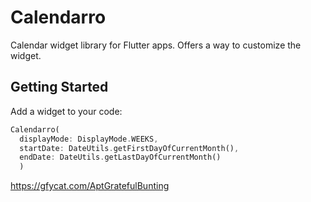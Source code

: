 # Calendarro

Calendar widget library for Flutter apps.
Offers a way to customize the widget.

## Getting Started

Add a widget to your code:
```dart
Calendarro(
  displayMode: DisplayMode.WEEKS,
  startDate: DateUtils.getFirstDayOfCurrentMonth(),
  endDate: DateUtils.getLastDayOfCurrentMonth()
  )
```
https://gfycat.com/AptGratefulBunting
